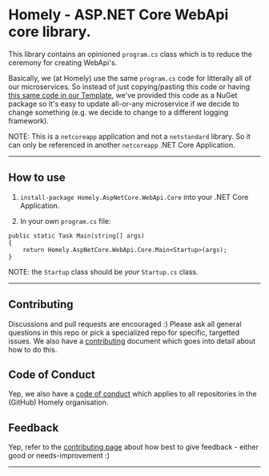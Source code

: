 # Homely - ASP.NET Core WebApi core library.
This library contains an opinioned `program.cs` class which is to reduce the ceremony for creating WebApi's. 

Basically, we (at Homely) use the same `program.cs` code for litterally all of our microservices. So instead of just copying/pasting this code or having [this same code in our Template](https://github.com/Homely/Homely.AspNetCore.WebApi.Template), we've provided this code as a NuGet package so it's easy to update all-or-any microservice if we decide to change something (e.g. we decide to change to a different logging framework).

NOTE: This is a `netcoreapp` application and not a `netstandard` library. So it can only be referenced in another `netcoreapp` .NET Core Application.

---
## How to use

1. `install-package Homely.AspNetCore.WebApi.Core` into your .NET Core Application.

2. In your own `program.cs` file:

```
public static Task Main(string[] args)
{
    return Homely.AspNetCore.WebApi.Core.Main<Startup>(args);
}
```

NOTE: the `Startup` class should be _your_ `Startup.cs` class.

---

## Contributing

Discussions and pull requests are encouraged :) Please ask all general questions in this repo or pick a specialized repo for specific, targetted issues. We also have a [contributing](https://github.com/Homely/Homely/blob/master/CONTRIBUTING.md) document which goes into detail about how to do this.

## Code of Conduct
Yep, we also have a [code of conduct](https://github.com/Homely/Homely/blob/master/CODE_OF_CONDUCT.md) which applies to all repositories in the (GitHub) Homely organisation.

## Feedback
Yep, refer to the [contributing page](https://github.com/Homely/Homely/blob/master/CONTRIBUTING.md) about how best to give feedback - either good or needs-improvement :)

---
